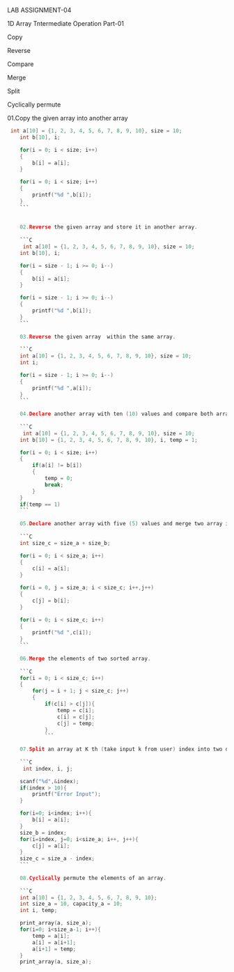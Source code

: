 LAB ASSIGNMENT-04

1D Array Tntermediate Operation Part-01

Copy

Reverse

Compare

Merge

Split

Cyclically permute

01.Copy the given array into another array

```C
 int a[10] = {1, 2, 3, 4, 5, 6, 7, 8, 9, 10}, size = 10;
    int b[10], i;

    for(i = 0; i < size; i++)
    {
        b[i] = a[i];
    }

    for(i = 0; i < size; i++)
    {
        printf("%d ",b[i]);
    }
    ```
    
    
    02.Reverse the given array and store it in another array.
    
    ```C
     int a[10] = {1, 2, 3, 4, 5, 6, 7, 8, 9, 10}, size = 10;
    int b[10], i;

    for(i = size - 1; i >= 0; i--)
    {
        b[i] = a[i];
    }

    for(i = size - 1; i >= 0; i--)
    {
        printf("%d ",b[i]);
    }
    ```
    
    03.Reverse the given array  within the same array.
    
    ```C
    int a[10] = {1, 2, 3, 4, 5, 6, 7, 8, 9, 10}, size = 10;
    int i;

    for(i = size - 1; i >= 0; i--)
    {
        printf("%d ",a[i]);
    }
    ```
    
    04.Declare another array with ten (10) values and compare both array whether they are same or not.
    
    ```C
     int a[10] = {1, 2, 3, 4, 5, 6, 7, 8, 9, 10}, size = 10;
    int b[10] = {1, 2, 3, 4, 5, 6, 7, 8, 9, 10}, i, temp = 1;

    for(i = 0; i < size; i++)
    {
        if(a[i] != b[i])
        {
            temp = 0;
            break;
        }
    }
    if(temp == 1)
    ```
    
    05.Declare another array with five (5) values and merge two array into one array.
    
    ```C
    int size_c = size_a + size_b;

    for(i = 0; i < size_a; i++)
    {
        c[i] = a[i];
    }

    for(i = 0, j = size_a; i < size_c; i++,j++)
    {
        c[j] = b[i];
    }

    for(i = 0; i < size_c; i++)
    {
        printf("%d ",c[i]);
    }
    ```
    
    06.Merge the elements of two sorted array.
    
    ```C
    for(i = 0; i < size_c; i++)
    {
        for(j = i + 1; j < size_c; j++)
        {
            if(c[i] > c[j]){
                temp = c[i];
                c[i] = c[j];
                c[j] = temp;
            }
            ```
            
    07.Split an array at K th (take input k from user) index into two different array.
    
    ```C
     int index, i, j;

    scanf("%d",&index);
    if(index > 10){
        printf("Error Input");
    }

    for(i=0; i<index; i++){
        b[i] = a[i];
    }
    size_b = index;
    for(i=index, j=0; i<size_a; i++, j++){
        c[j] = a[i];
    }
    size_c = size_a - index;
    ```
    
    08.Cyclically permute the elements of an array.
    
    ```C
    int a[10] = {1, 2, 3, 4, 5, 6, 7, 8, 9, 10};
    int size_a = 10, capacity_a = 10;
    int i, temp;

    print_array(a, size_a);
    for(i=0; i<size_a-1; i++){
        temp = a[i];
        a[i] = a[i+1];
        a[i+1] = temp;
    }
    print_array(a, size_a);
```


    
